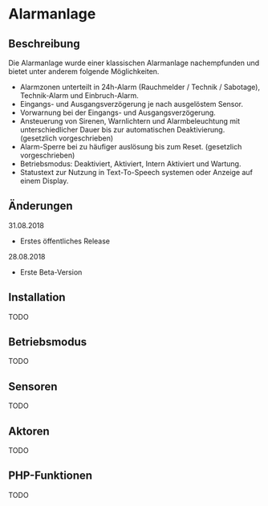 #  Alarmanlage

## Beschreibung
Die Alarmanlage wurde einer klassischen Alarmanlage nachempfunden und bietet unter anderem folgende Möglichkeiten.
- Alarmzonen unterteilt in 24h-Alarm (Rauchmelder / Technik / Sabotage), Technik-Alarm und Einbruch-Alarm.
- Eingangs- und Ausgangsverzögerung je nach ausgelöstem Sensor.
- Vorwarnung bei der Eingangs- und Ausgangsverzögerung.
- Ansteuerung von Sirenen, Warnlichtern und Alarmbeleuchtung mit unterschiedlicher Dauer bis zur automatischen Deaktivierung. (gesetzlich vorgeschrieben)
- Alarm-Sperre bei zu häufiger auslösung bis zum Reset. (gesetzlich vorgeschrieben)
- Betriebsmodus: Deaktiviert, Aktiviert, Intern Aktiviert und Wartung.
- Statustext zur Nutzung in Text-To-Speech systemen oder Anzeige auf einem Display.

## Änderungen
31.08.2018
- Erstes öffentliches Release

28.08.2018
- Erste Beta-Version

## Installation
TODO

## Betriebsmodus
TODO

## Sensoren
TODO

## Aktoren
TODO

## PHP-Funktionen
TODO
